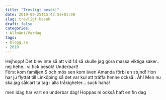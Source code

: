 ```yaml
---
title: "Trevligt besök!"
date: 2010-09-25T15:45:53+01:00
slug: trevligt-besok
draft: false
categories:
- Allmänt/Vardag
tags:
- blogg.se
- 2010
---
```

Hejhopp! Det blev inte så att vid 14 så skulle jag göra massa viktiga saker.. nej hehe.. vi fick besök! Underbart!  
Först kom familjen S och mös sen kom även Amanda förbi en stund! Hon har ju flyttat till Linköping så det var kul att träffa henne också.. Åh! Men nu ska jag såklart ta tag i alla tråkigheter... suck haha!  
  
  
men idag har vart en underbar dag! Hoppas ni också haft en fin dag